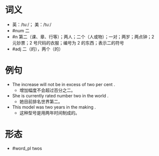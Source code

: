 # 词义
- 英：/tuː/； 美：/tuː/
- #num 二
- #n 第二（课、章、行等）；两人；二个（人或物）；一对；两岁；两点钟；2 元钞票；2 号尺码的衣服；编号为 2 的东西；表示二的符号
- #adj 二（的），两个（的）
# 例句
- The increase will not be in excess of two per cent .
	- 增加幅度不会超过百分之二。
- She is currently rated number two in the world .
	- 她目前排名世界第二。
- This model was two years in the making .
	- 这种型号是用两年时间制成的。
# 形态
- #word_pl twos
